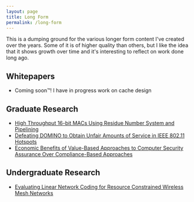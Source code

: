 ```yaml
---
layout: page
title: Long Form
permalink: /long-form
---
```


This is a dumping ground for the various longer form content I've created over the years. Some of it is of higher quality than others, but I like
the idea that it shows growth over time and it's interesting to reflect on work done long ago.

## Whitepapers

- Coming soon™! I have in progress work on cache design

## Graduate Research

- [High Throughput 16-bit MACs Using Residue Number System and Pipelining](/assets/pdfs/rns-macs.pdf)
- [Defeating DOMINO to Obtain Unfair Amounts of Service in IEEE 802.11 Hotspots](/assets/pdfs/domino-exploits.pdf)
- [Economic Benefits of Value-Based Approaches to Computer Security Assurance Over Compliance-Based Approaches](/assets/pdfs/value-based-security.pdf)

## Undergraduate Research

- [Evaluating Linear Network Coding for Resource
Constrained Wireless Mesh Networks](/assets/pdfs/linear-network-coding-wireless-mesh-networks.pdf)

